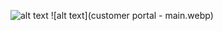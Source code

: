 ![alt text](https://play-lh.googleusercontent.com/x2iwCZoImtemsLTNZGwbp1gm_znSX0ToyhI_RdEVAErBLWBrybMnMnlziyxp-EBMFbKt=h180-rw)
![alt text](customer portal - main.webp)
